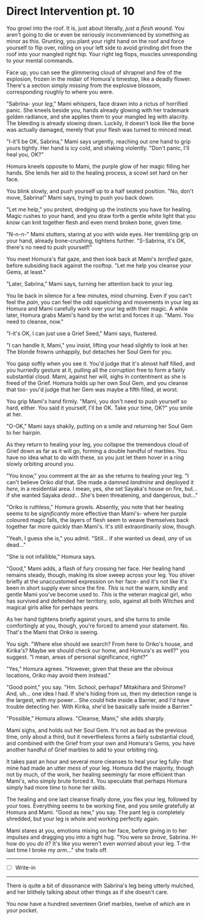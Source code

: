 # Direct Intervention pt. 10

You growl into the roof. It is, just about literally, *just a flesh wound*. You aren't going to die or even be seriously inconvenienced by something as minor as this. Grunting, you plant your right hand on the roof and force yourself to flip over, rolling on your left side to avoid grinding dirt from the roof into your mangled right hip. Your right leg flops, muscles unresponding to your mental commands.

Face up, you can see the glimmering cloud of shrapnel and fire of the explosion, frozen in the midair of Homura's timestop, like a deadly flower. There's a section simply *missing* from the explosive blossom, corresponding roughly to where you were.

"Sabrina- your *leg*," Mami whispers, face drawn into a rictus of horrified panic. She kneels beside you, hands already glowing with her trademark golden radiance, and she applies them to your mangled leg with alacrity. The bleeding is already slowing down. Luckily, it doesn't look like the bone was actually damaged, merely that your flesh was turned to minced meat.

"I-it'll be OK, Sabrina," Mami says urgently, reaching out one hand to grip yours tightly. Her hand is icy cold, and shaking violently. "Don't panic, I'll heal you, OK?"

Homura kneels opposite to Mami, the purple glow of her magic filling her hands. She lends her aid to the healing process, a scowl set hard on her face.

You blink slowly, and push yourself up to a half seated position. "No, don't move, Sabrina!" Mami says, trying to push you back down.

"Let me help," you protest, dredging up the instincts you have for healing. Magic rushes to your hand, and you draw forth a gentle white light that you *know* can knit together flesh and even mend broken bone, given time.

"N-n-n-" Mami stutters, staring at you with wide eyes. Her trembling grip on your hand, already bone-crushing, tightens further. "S-Sabrina, it's *OK*, there's no need to push yourself!"

You meet Homura's flat gaze, and then look back at Mami's *terrified* gaze, before subsiding back against the rooftop. "Let me help you cleanse your Gems, at least."

"Later, Sabrina," Mami says, turning her attention back to your leg.

You lie back in silence for a few minutes, mind churning. Even if you can't feel the *pain*, you can feel the odd squelching and movements in your leg as Homura and Mami carefully work over your leg with their magic. A while later, Homura grabs Mami's hand by the wrist and forces it up. "Mami. You need to cleanse, now."

"I-it's OK, I can just use a Grief Seed," Mami says, flustered.

"I can handle it, Mami," you insist, lifting your head slightly to look at her. The blonde frowns unhappily, but detaches her Soul Gem for you.

You gasp softly when you see it. You'd judge that it's almost half filled, and you hurriedly gesture at it, pulling all the corruption free to form a fairly substantial cloud. Mami, against her will, sighs in contentment as she is freed of the Grief. Homura holds up her own Soul Gem, and you cleanse that too- you'd judge that her Gem was maybe a fifth filled, at worst.

You grip Mami's hand firmly. "Mami, you don't need to push yourself so hard, either. You said it yourself, I'll be OK. Take your time, OK?" you smile at her.

"O-OK," Mami says shakily, putting on a smile and returning her Soul Gem to her hairpin.

As they return to healing your leg, you collapse the tremendous cloud of Grief down as far as it will go, forming a double handful of marbles. You have no idea what to do with these, so you just let them hover in a ring slowly orbiting around you.

"You know," you comment at the air as she returns to healing your leg. "I can't believe Oriko *did* that. She made a damned *landmine* and deployed it *here*, in a residential area. I mean, yes, she set Sayaka's house on fire, but... if she wanted Sayaka *dead*... She's been threatening, and dangerous, but..."

"Oriko is ruthless," Homura growls. Absently, you note that her healing seems to be *significantly* more effective than Mami's- where her purple coloured magic falls, the layers of flesh seem to weave themselves back together far more quickly than Mami's. It's still extraordinarily slow, though.

"Yeah, I guess she is," you admit. "Still... if she wanted us dead, *any* of us dead..."

"She is not infallible," Homura says.

"Good," Mami adds, a flash of fury crossing her face. Her healing hand remains steady, though, making its slow sweep across your leg. You shiver briefly at the unaccustomed expression on her face- and it's not like it's been in short supply ever since the fire. *This* is not the warm, kindly and gentle Mami you've become used to. *This* is the veteran magical girl, who has survived and defended her territory, solo, against all both Witches and magical girls alike for perhaps *years*.

As her hand tightens briefly against yours, and she turns to smile comfortingly at you, though, you're forced to amend your statement. No. That's the Mami that *Oriko* is seeing.

You sigh. "Where else should we search? From here to Oriko's house, and Kirika's? Maybe we should check our home, and Homura's as well?" you suggest. "I mean, areas of personal significance, right?"

"Yes," Homura agrees. "However, given that these are the *obvious* locations, Oriko may avoid them instead."

"Good point," you say. "Hm. School, perhaps? Mitakihara and Shirome? And, uh... one idea I had. If she's hiding from us, then my detection range is the largest, with my power... She could hide inside a Barrier, and I'd have trouble detecting her. With Kirika, she'd be basically safe inside a Barrier."

"Possible," Homura allows. "Cleanse, Mami," she adds sharply.

Mami sighs, and holds out her Soul Gem. It's not as bad as the previous time, only about a third, but it nevertheless forms a fairly substantial cloud, and combined with the Grief from your own and Homura's Gems, you have another handful of Grief marbles to add to your orbiting ring.

It takes past an hour and several more cleanses to heal your leg fully- that mine had made an utter *mess* of your leg. Homura did the majority, though not by much, of the work, her healing seemingly far more efficient than Mami's, who simply brute forced it. You speculate that perhaps Homura simply had more *time* to hone her skills.

The healing and one last cleanse finally done, you flex your leg, followed by your toes. Everything seems to be working fine, and you smile gratefully at Homura and Mami. "Good as new," you say. The pant leg is completely shredded, but your leg is whole and working perfectly again.

Mami stares at you, emotions mixing on her face, before giving in to her impulses and dragging you into a tight hug. "You were so *brave*, Sabrina. H-how do you *do* it? It's like you weren't even *worried* about your leg. T-the last time I broke my *arm*..." she trails off.

---

- [ ] Write-in

---

There is quite a bit of dissonance with Sabrina's leg being utterly mulched, and her blithely talking about other things as if she doesn't care.

You now have a hundred seventeen Grief marbles, twelve of which are in your pocket.
